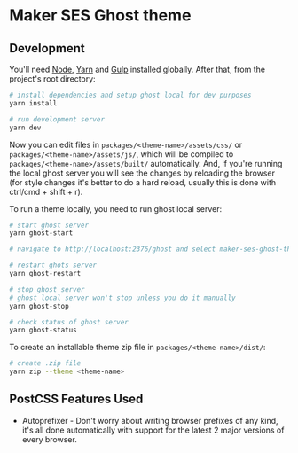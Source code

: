 # Maker SES Ghost theme

## Development

You'll need [Node](https://nodejs.org/), [Yarn](https://yarnpkg.com/) and [Gulp](https://gulpjs.com) installed globally. After that, from the project's root directory:

```bash
# install dependencies and setup ghost local for dev purposes
yarn install

# run development server
yarn dev
```

Now you can edit files in `packages/<theme-name>/assets/css/` or `packages/<theme-name>/assets/js/`, which will be compiled to `packages/<theme-name>/assets/built/` automatically. And, if you're running the local ghost server you will see the changes by reloading the browser (for style changes it's better to do a hard reload, usually this is done with ctrl/cmd + shift + r).

To run a theme locally, you need to run ghost local server:

```bash
# start ghost server
yarn ghost-start

# navigate to http://localhost:2376/ghost and select maker-ses-ghost-theme theme.
```

```bash
# restart ghots server
yarn ghost-restart
```

```bash
# stop ghost server
# ghost local server won't stop unless you do it manually
yarn ghost-stop
```

```bash
# check status of ghost server
yarn ghost-status
```

To create an installable theme zip file in `packages/<theme-name>/dist/`:

```bash
# create .zip file
yarn zip --theme <theme-name>
```

## PostCSS Features Used

- Autoprefixer - Don't worry about writing browser prefixes of any kind, it's all done automatically with support for the latest 2 major versions of every browser.
